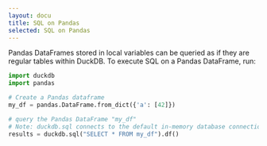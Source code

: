 ```yaml
---
layout: docu
title: SQL on Pandas
selected: SQL on Pandas
---
```


Pandas DataFrames stored in local variables can be queried as if they are regular tables within DuckDB. To execute SQL on a Pandas DataFrame, run:

```py
import duckdb
import pandas

# Create a Pandas dataframe
my_df = pandas.DataFrame.from_dict({'a': [42]})

# query the Pandas DataFrame "my_df"
# Note: duckdb.sql connects to the default in-memory database connection
results = duckdb.sql("SELECT * FROM my_df").df()
```
